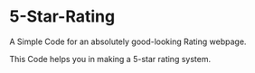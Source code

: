 # 5-Star-Rating
A Simple Code for an absolutely good-looking Rating webpage.

This Code helps you in making a 5-star rating system.
